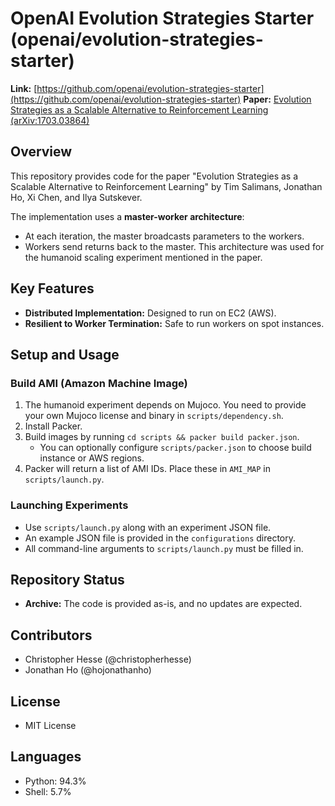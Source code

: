 # OpenAI Evolution Strategies Starter (openai/evolution-strategies-starter)

**Link:** [https://github.com/openai/evolution-strategies-starter](https://github.com/openai/evolution-strategies-starter)
**Paper:** [Evolution Strategies as a Scalable Alternative to Reinforcement Learning (arXiv:1703.03864)](https://arxiv.org/abs/1703.03864)

## Overview
This repository provides code for the paper "Evolution Strategies as a Scalable Alternative to Reinforcement Learning" by Tim Salimans, Jonathan Ho, Xi Chen, and Ilya Sutskever.

The implementation uses a **master-worker architecture**:
*   At each iteration, the master broadcasts parameters to the workers.
*   Workers send returns back to the master.
This architecture was used for the humanoid scaling experiment mentioned in the paper.

## Key Features
*   **Distributed Implementation:** Designed to run on EC2 (AWS).
*   **Resilient to Worker Termination:** Safe to run workers on spot instances.

## Setup and Usage

### Build AMI (Amazon Machine Image)
1.  The humanoid experiment depends on Mujoco. You need to provide your own Mujoco license and binary in `scripts/dependency.sh`.
2.  Install Packer.
3.  Build images by running `cd scripts && packer build packer.json`.
    *   You can optionally configure `scripts/packer.json` to choose build instance or AWS regions.
4.  Packer will return a list of AMI IDs. Place these in `AMI_MAP` in `scripts/launch.py`.

### Launching Experiments
*   Use `scripts/launch.py` along with an experiment JSON file.
*   An example JSON file is provided in the `configurations` directory.
*   All command-line arguments to `scripts/launch.py` must be filled in.

## Repository Status
*   **Archive:** The code is provided as-is, and no updates are expected.

## Contributors
*   Christopher Hesse (@christopherhesse)
*   Jonathan Ho (@hojonathanho)

## License
*   MIT License

## Languages
*   Python: 94.3%
*   Shell: 5.7% 